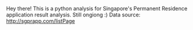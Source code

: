 Hey there!
This is a python analysis for Singapore's Permanent Residence application result analysis. Still ongiong :)
Data source: http://sgprapp.com/listPage
